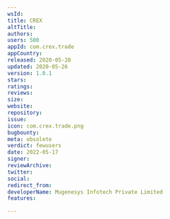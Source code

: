```yaml
---
wsId: 
title: CREX
altTitle: 
authors: 
users: 500
appId: com.crex.trade
appCountry: 
released: 2020-05-20
updated: 2020-05-26
version: 1.0.1
stars: 
ratings: 
reviews: 
size: 
website: 
repository: 
issue: 
icon: com.crex.trade.png
bugbounty: 
meta: obsolete
verdict: fewusers
date: 2022-05-17
signer: 
reviewArchive: 
twitter: 
social: 
redirect_from: 
developerName: Mugenesys Infotech Private Limited
features: 

---
```


